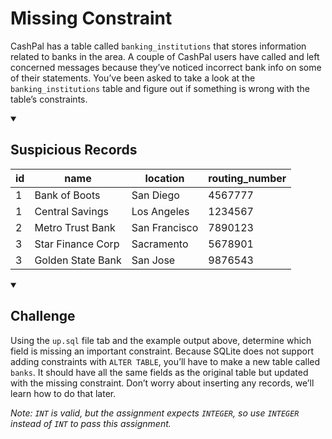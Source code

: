 <div class="viewer p-4"><h1>Missing Constraint</h1>
<p>CashPal has a table called <code>banking_institutions</code> that stores information related to banks in the area. A couple of CashPal users have called and left concerned messages because they’ve noticed incorrect bank info on some of their statements. You’ve been asked to take a look at the <code>banking_institutions</code> table and figure out if something is wrong with the table’s constraints.</p>
<details open="">
<summary>
<h2>Suspicious Records</h2>
</summary>
<table>
<thead>
<tr>
<th>id</th>
<th>name</th>
<th>location</th>
<th>routing_number</th>
</tr>
</thead>
<tbody>
<tr>
<td>1</td>
<td>Bank of Boots</td>
<td>San Diego</td>
<td>4567777</td>
</tr>
<tr>
<td>1</td>
<td>Central Savings</td>
<td>Los Angeles</td>
<td>1234567</td>
</tr>
<tr>
<td>2</td>
<td>Metro Trust Bank</td>
<td>San Francisco</td>
<td>7890123</td>
</tr>
<tr>
<td>3</td>
<td>Star Finance Corp</td>
<td>Sacramento</td>
<td>5678901</td>
</tr>
<tr>
<td>3</td>
<td>Golden State Bank</td>
<td>San Jose</td>
<td>9876543</td>
</tr>
</tbody>
</table>
</details>
<details open="">
<summary>
<h2>Challenge</h2>
</summary>
<p>Using the <code>up.sql</code> file tab and the example output above, determine which field is missing an important constraint. Because SQLite does not support adding constraints with <code>ALTER TABLE</code>, you’ll have to make a new table called <code>banks</code>. It should have all the same fields as the original table but updated with the missing constraint. Don’t worry about inserting any records, we’ll learn how to do that later.</p>
<p><em>Note: <code>INT</code> is valid, but the assignment expects <code>INTEGER</code>, so use <code>INTEGER</code> instead of <code>INT</code> to pass this assignment.</em></p>
</details>
</div>